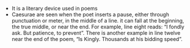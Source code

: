 - It is a literary device used in poems
- Caesurae are seen when the poet inserts a pause, either through punctuation or meter, in the middle of a line. it can fall at the beginning, the true middle, or near the end. For example, line eight reads: “I fondly ask. But patience, to prevent”. There is another example in line twelve near the end of the poem, “Is Kingly. Thousands at his bidding speed”.